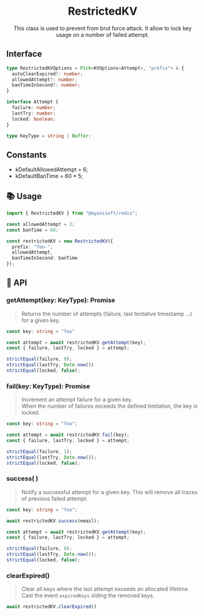 <h1 align="center">
  RestrictedKV
</h1>

<p align="center">
  This class is used to prevent from brut force attack. It allow to lock key usage on a number of failed attempt.
</p>


## Interface

```ts
type RestrictedKVOptions = Pick<KVOptions<Attempt>, "prefix"> & {
  autoClearExpired?: number;
  allowedAttempt?: number;
  banTimeInSecond?: number;
}

interface Attempt {
  failure: number;
  lastTry: number;
  locked: boolean;
}

type KeyType = string | Buffer;
```

## Constants

- kDefaultAllowedAttempt = 6;
- kDefaultBanTime = 60 * 5;

## 📚 Usage

```ts
import { RestrictedKV } from "@myunisoft/redis";

const allowedAttempt = 2;
const banTime = 60;

const restrictedKV = new RestrictedKV({
  prefix: "foo-",
  allowedAttempt,
  banTimeInSecond: banTime
});
```

## 📜 API

### getAttempt(key: KeyType): Promise<Attempt>

> Returns the number of attempts (failure, last tentative timestamp ...) for a given key.  

```ts
const key: string = "foo"

const attempt = await restrictedKV.getAttempt(key);
const { failure, lastTry, locked } = attempt;

strictEqual(failure, 0);
strictEqual(lastTry, Date.now())
strictEqual(locked, false);
```

### fail(key: KeyType): Promise<Attempt>

> Increment an attempt failure for a given key.  
> When the number of failures exceeds the defined limitation, the key is locked.  

```ts
const key: string = "foo";

const attempt = await restrictedKV.fail(key);
const { failure, lastTry, locked } = attempt;

strictEqual(failure, 1);
strictEqual(lastTry, Date.now());
strictEqual(locked, false);
```
### success( )

> Notify a successful attempt for a given key. This will remove all traces of previous failed attempt.

```ts
const key: string = "foo";

await restrictedKV.success(email);

const attempt = await restrictedKV.getAttempt(key);
const { failure, lastTry, locked } = attempt;

strictEqual(failure, 0);
strictEqual(lastTry, Date.now());
strictEqual(locked, false);
```

### clearExpired()

> Clear all keys where the last attempt exceeds an allocated lifetime.
> Cast the event `expiredKeys` olding the removed keys.

```ts
await restrictedKV.clearExpired()
```
